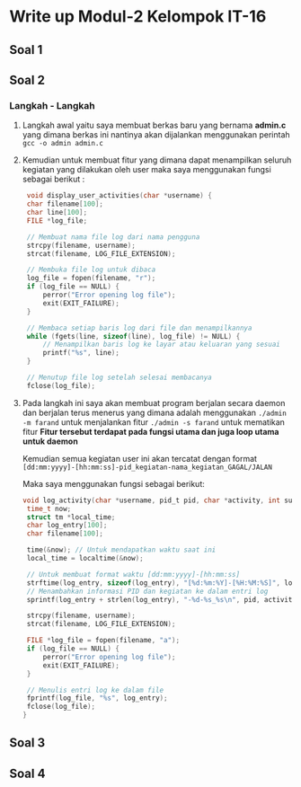 # Write up Modul-2 Kelompok IT-16

## Soal 1

## Soal 2

### Langkah - Langkah 
1. Langkah awal yaitu saya membuat berkas baru yang bernama **admin.c** yang dimana berkas ini nantinya akan dijalankan
   menggunakan perintah `gcc -o admin admin.c`

2. Kemudian untuk membuat fitur yang dimana dapat menampilkan seluruh kegiatan yang dilakukan oleh user maka saya
   menggunakan fungsi sebagai berikut :
   ```c
    void display_user_activities(char *username) {
    char filename[100];
    char line[100];  
    FILE *log_file;

    // Membuat nama file log dari nama pengguna
    strcpy(filename, username);
    strcat(filename, LOG_FILE_EXTENSION);

    // Membuka file log untuk dibaca
    log_file = fopen(filename, "r");
    if (log_file == NULL) {
        perror("Error opening log file");
        exit(EXIT_FAILURE);
    }

    // Membaca setiap baris log dari file dan menampilkannya
    while (fgets(line, sizeof(line), log_file) != NULL) {
        // Menampilkan baris log ke layar atau keluaran yang sesuai
        printf("%s", line);
    }

    // Menutup file log setelah selesai membacanya
    fclose(log_file);

3. Pada langkah ini saya akan membuat program berjalan secara daemon dan berjalan terus menerus yang dimana adalah
   menggunakan
   `./admin -m farand` untuk menjalankan fitur
   `./admin -s farand` untuk mematikan fitur
   **Fitur tersebut terdapat pada fungsi utama dan juga loop utama untuk daemon**

   Kemudian semua kegiatan user ini akan tercatat dengan format
   ```[dd:mm:yyyy]-[hh:mm:ss]-pid_kegiatan-nama_kegiatan_GAGAL/JALAN```

   Maka saya menggunakan fungsi sebagai berikut:
   ```c
   void log_activity(char *username, pid_t pid, char *activity, int success) {
    time_t now; 
    struct tm *local_time;
    char log_entry[100];
    char filename[100];

    time(&now); // Untuk mendapatkan waktu saat ini
    local_time = localtime(&now);

    // Untuk membuat format waktu [dd:mm:yyyy]-[hh:mm:ss]
    strftime(log_entry, sizeof(log_entry), "[%d:%m:%Y]-[%H:%M:%S]", local_time);
    // Menambahkan informasi PID dan kegiatan ke dalam entri log
    sprintf(log_entry + strlen(log_entry), "-%d-%s_%s\n", pid, activity, success ? "JALAN" : "GAGAL");

    strcpy(filename, username);
    strcat(filename, LOG_FILE_EXTENSION);

    FILE *log_file = fopen(filename, "a");
    if (log_file == NULL) {
        perror("Error opening log file");
        exit(EXIT_FAILURE);
    }

    // Menulis entri log ke dalam file
    fprintf(log_file, "%s", log_entry);
    fclose(log_file);
   }
   ```   

## Soal 3

## Soal 4

